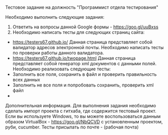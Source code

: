 Тестовое задание на должность "Программист отдела тестирования"

Необходимо выполнить следующие задания:

1. Ответить на вопросы данной Google формы - https://goo.gl/uuBxss
2. Необходимо написать тесты для следующих страниц сайта:
- https://testers67.github.io/
Данная страница представляет собой валидатор адресов электронной почты.
Необходимо написать тесты по проверки работы данного валидатора.
- https://testers67.github.io/twopage.html
Данная страница представляет собой генератор xml документов с данными полей.
Необходимо реализовать следующие тесты:
- Заполнить все поля, сохранить в файл и проверить правильность всех данных
- Заполнить не все поля и попробовать сохранить, проверить xml файл
- 

Дополнительная информация.
Для выполнения задания необходимо сделать импорт проекта с гитхаба, где содержится тестовый проект. 
Если вы используете Windows, то вы можете воспользоваться данным образом VirtualBox - https://goo.gl/NbQCVD с установленным проектом, руби, cucumber.
Тесты присылать по почте - (рабочая почта)